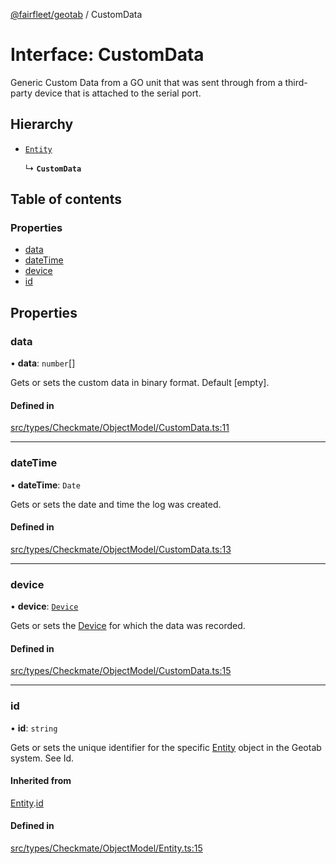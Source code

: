 [@fairfleet/geotab](../README.md) / CustomData

# Interface: CustomData

Generic Custom Data from a GO unit that was sent through from a third-party device that is attached to the serial port.

## Hierarchy

- [`Entity`](Entity.md)

  ↳ **`CustomData`**

## Table of contents

### Properties

- [data](CustomData.md#data)
- [dateTime](CustomData.md#datetime)
- [device](CustomData.md#device)
- [id](CustomData.md#id)

## Properties

### data

• **data**: `number`[]

Gets or sets the custom data in binary format. Default [empty].

#### Defined in

[src/types/Checkmate/ObjectModel/CustomData.ts:11](https://github.com/fairfleet/geotab/blob/b682f10/src/types/Checkmate/ObjectModel/CustomData.ts#L11)

___

### dateTime

• **dateTime**: `Date`

Gets or sets the date and time the log was created.

#### Defined in

[src/types/Checkmate/ObjectModel/CustomData.ts:13](https://github.com/fairfleet/geotab/blob/b682f10/src/types/Checkmate/ObjectModel/CustomData.ts#L13)

___

### device

• **device**: [`Device`](Device.md)

Gets or sets the [Device](Device.md) for which the data was recorded.

#### Defined in

[src/types/Checkmate/ObjectModel/CustomData.ts:15](https://github.com/fairfleet/geotab/blob/b682f10/src/types/Checkmate/ObjectModel/CustomData.ts#L15)

___

### id

• **id**: `string`

Gets or sets the unique identifier for the specific [Entity](Entity.md) object in the Geotab system. See Id.

#### Inherited from

[Entity](Entity.md).[id](Entity.md#id)

#### Defined in

[src/types/Checkmate/ObjectModel/Entity.ts:15](https://github.com/fairfleet/geotab/blob/b682f10/src/types/Checkmate/ObjectModel/Entity.ts#L15)

